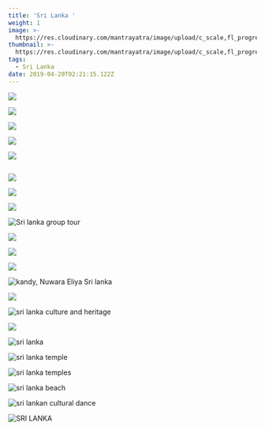 ```yaml
---
title: 'Sri Lanka '
weight: 1
image: >-
  https://res.cloudinary.com/mantrayatra/image/upload/c_scale,fl_progressive,w_1450/v1555255088/Sri%20Lanka/WhatsApp_Image_2019-02-20_at_02.22.11.jpg
thumbnail: >-
  https://res.cloudinary.com/mantrayatra/image/upload/c_scale,fl_progressive,h_300,w_450/v1555255088/Sri%20Lanka/WhatsApp_Image_2019-02-20_at_02.22.11.jpg
tags:
  - Sri Lanka
date: 2019-04-20T02:21:15.122Z
---
```

![](https://res.cloudinary.com/mantrayatra/image/upload/c_scale,fl_progressive,w_800/v1555255459/Sri%20Lanka/IMG_0348.jpg)

![](https://res.cloudinary.com/mantrayatra/image/upload/c_scale,fl_progressive,w_800/v1555731756/Sri%20Lanka/IMG_0383.jpg)

![](https://res.cloudinary.com/mantrayatra/image/upload/c_scale,fl_progressive,w_800/v1555731733/Sri%20Lanka/IMG_0305.jpg)

![](https://res.cloudinary.com/mantrayatra/image/upload/c_scale,fl_progressive,w_800/v1555731713/Sri%20Lanka/IMG_0415.jpg)

![](https://res.cloudinary.com/mantrayatra/image/upload/c_scale,fl_progressive,w_800/v1555731559/Sri%20Lanka/IMG_0105.jpg)

![]()

![](https://res.cloudinary.com/mantrayatra/image/upload/c_scale,fl_progressive,w_800/v1555731463/Sri%20Lanka/IMG_0020.jpg)

![](https://res.cloudinary.com/mantrayatra/image/upload/c_scale,fl_progressive,w_800/v1555731488/Sri%20Lanka/IMG_0247.jpg)

![](https://res.cloudinary.com/mantrayatra/image/upload/c_scale,fl_progressive,w_800/v1555255436/Sri%20Lanka/IMG_0793.jpg)

![Sri lanka group tour ](https://res.cloudinary.com/mantrayatra/image/upload/c_scale,fl_progressive,w_800/v1555255253/Sri%20Lanka/IMG_0460.jpg)

![](https://res.cloudinary.com/mantrayatra/image/upload/c_scale,fl_progressive,w_800/v1555255204/Sri%20Lanka/IMG_0400.jpg)

![](https://res.cloudinary.com/mantrayatra/image/upload/c_scale,fl_progressive,w_800/v1555255154/Sri%20Lanka/IMG_0301.jpg)

![](https://res.cloudinary.com/mantrayatra/image/upload/c_scale,fl_progressive,w_800/v1555255151/Sri%20Lanka/IMG_0514.jpg)

![kandy, Nuwara Eliya Sri lanka](https://res.cloudinary.com/mantrayatra/image/upload/c_scale,fl_progressive,w_800/v1555255088/Sri%20Lanka/WhatsApp_Image_2019-02-20_at_02.22.11.jpg)

![](https://res.cloudinary.com/mantrayatra/image/upload/c_scale,fl_progressive,w_800/v1555255076/Sri%20Lanka/IMG_0287.jpg)

![sri lanka culture and heritage ](https://res.cloudinary.com/mantrayatra/image/upload/c_scale,fl_progressive,w_800/v1555255001/Sri%20Lanka/IMG_0257.jpg)

![](https://res.cloudinary.com/mantrayatra/image/upload/c_scale,fl_progressive,w_800/v1555254840/Sri%20Lanka/IMG_0249.jpg)

![sri lanka ](https://res.cloudinary.com/mantrayatra/image/upload/c_scale,fl_progressive,w_800/v1555254713/Sri%20Lanka/IMG_0126.jpg)

![sri lanka temple](https://res.cloudinary.com/mantrayatra/image/upload/c_scale,fl_progressive,w_800/v1555254711/Sri%20Lanka/IMG_0102.jpg)

![sri lanka temples](https://res.cloudinary.com/mantrayatra/image/upload/c_scale,fl_progressive,w_800/v1555254688/Sri%20Lanka/IMG_0211.jpg)

![sri lanka beach](https://res.cloudinary.com/mantrayatra/image/upload/c_scale,fl_progressive,w_800/v1555254571/Sri%20Lanka/IMG_0114.jpg)

![sri lankan cultural dance ](https://res.cloudinary.com/mantrayatra/image/upload/c_scale,fl_progressive,w_800/v1555254569/Sri%20Lanka/IMG_0238.jpg)

![SRI LANKA ](https://res.cloudinary.com/mantrayatra/image/upload/c_scale,fl_progressive,w_800/v1555254502/Sri%20Lanka/20190127_100434.jpg)

